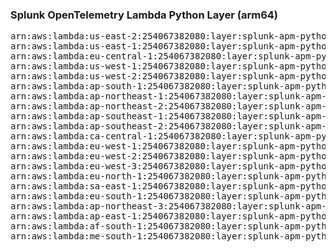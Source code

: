 <h3>Splunk OpenTelemetry Lambda Python Layer (arm64)</h3>

<pre>
arn:aws:lambda:us-east-2:254067382080:layer:splunk-apm-python-arm:18
arn:aws:lambda:us-east-1:254067382080:layer:splunk-apm-python-arm:18
arn:aws:lambda:eu-central-1:254067382080:layer:splunk-apm-python-arm:18
arn:aws:lambda:us-west-1:254067382080:layer:splunk-apm-python-arm:18
arn:aws:lambda:us-west-2:254067382080:layer:splunk-apm-python-arm:18
arn:aws:lambda:ap-south-1:254067382080:layer:splunk-apm-python-arm:18
arn:aws:lambda:ap-northeast-1:254067382080:layer:splunk-apm-python-arm:18
arn:aws:lambda:ap-northeast-2:254067382080:layer:splunk-apm-python-arm:18
arn:aws:lambda:ap-southeast-1:254067382080:layer:splunk-apm-python-arm:18
arn:aws:lambda:ap-southeast-2:254067382080:layer:splunk-apm-python-arm:18
arn:aws:lambda:ca-central-1:254067382080:layer:splunk-apm-python-arm:18
arn:aws:lambda:eu-west-1:254067382080:layer:splunk-apm-python-arm:18
arn:aws:lambda:eu-west-2:254067382080:layer:splunk-apm-python-arm:18
arn:aws:lambda:eu-west-3:254067382080:layer:splunk-apm-python-arm:18
arn:aws:lambda:eu-north-1:254067382080:layer:splunk-apm-python-arm:18
arn:aws:lambda:sa-east-1:254067382080:layer:splunk-apm-python-arm:18
arn:aws:lambda:eu-south-1:254067382080:layer:splunk-apm-python-arm:18
arn:aws:lambda:ap-northeast-3:254067382080:layer:splunk-apm-python-arm:18
arn:aws:lambda:ap-east-1:254067382080:layer:splunk-apm-python-arm:18
arn:aws:lambda:af-south-1:254067382080:layer:splunk-apm-python-arm:18
arn:aws:lambda:me-south-1:254067382080:layer:splunk-apm-python-arm:18
</pre>

